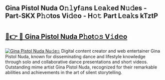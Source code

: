 ## Gina Pistol Nuda O𝚗𝚕yf𝚊ns L𝚎a𝚔ed N𝚞𝚍es - Part-SKX P𝚑𝚘tos Vi𝚍𝚎o - H𝚘𝚝 Part L𝚎a𝚔s kTztP

# <h2><a href="http://kf3kax.oniu.top/?m=Gina+Pistol+Nuda">🔗👉 🔴 Gina Pistol Nuda P𝚑ot𝚘𝚜 V𝚒d𝚎o</a></h2>

[![Gina Pistol Nuda Nu𝚍e𝚜](https://i.imgur.com/0qMVB7G.gif)](http://kf3kax.oniu.top/?m=Gina+Pistol+Nuda)
Digital content creator and web entertainer Gina Pistol Nuda, known for disseminating dance and lifestyle knowledge through solo and collaborative dance presentations and short videos. Outstanding mime artist Gina Pistol Nuda, recognized for their remarkable abilities and achievements in the art of silent storytelling.  
